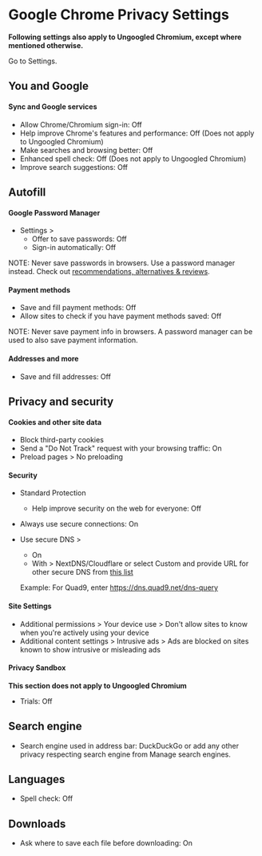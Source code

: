 # Google Chrome Privacy Settings

**Following settings also apply to Ungoogled Chromium, except where mentioned otherwise.**

Go to Settings.



## You and Google

#### Sync and Google services
- Allow Chrome/Chromium sign-in: Off
- Help improve Chrome's features and performance: Off (Does not apply to Ungoogled Chromium)
- Make searches and browsing better: Off
- Enhanced spell check: Off (Does not apply to Ungoogled Chromium)
- Improve search suggestions: Off



## Autofill

#### Google Password Manager
- Settings >
  - Offer to save passwords: Off
  - Sign-in automatically: Off

NOTE: Never save passwords in browsers. Use a password manager instead. Check out [recommendations, alternatives & reviews](https://github.com/the-weird-aquarian/privacy-settings#recommendations-alternatives--reviews).

#### Payment methods
- Save and fill payment methods: Off
- Allow sites to check if you have payment methods saved: Off

NOTE: Never save payment info in browsers. A password manager can be used to also save payment information.

#### Addresses and more
- Save and fill addresses: Off



## Privacy and security

#### Cookies and other site data
- Block third-party cookies
- Send a "Do Not Track" request with your browsing traffic: On
- Preload pages > No preloading

#### Security
- Standard Protection
  - Help improve security on the web for everyone: Off
- Always use secure connections: On
- Use secure DNS >
  - On
  - With > NextDNS/Cloudflare or select Custom and provide URL for other secure DNS from [this list](https://www.privacyguides.org/dns/)

  Example: For Quad9, enter https://dns.quad9.net/dns-query

#### Site Settings
- Additional permissions > Your device use > Don't allow sites to know when you're actively using your device
- Additional content settings > Intrusive ads > Ads are blocked on sites known to show intrusive or misleading ads

#### Privacy Sandbox
**This section does not apply to Ungoogled Chromium**
- Trials: Off



## Search engine
- Search engine used in address bar: DuckDuckGo or add any other privacy respecting search engine from Manage search engines.



## Languages
- Spell check: Off



## Downloads
- Ask where to save each file before downloading: On